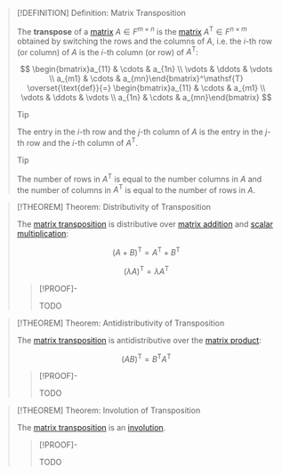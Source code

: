 >[!DEFINITION] Definition: Matrix Transposition
>
>The **transpose** of a [matrix](../Matrix.md) $A \in F^{m\times n}$ is the [matrix](../Matrix.md) $A^\mathsf{T} \in F^{n \times m}$ obtained by switching the rows and the columns of $A$, i.e. the $i$-th row (or column) of $A$ is the $i$-th column (or row) of $A^\mathsf{T}$:
>
>$$
>\begin{bmatrix}a_{11} & \cdots & a_{1n} \\ \vdots & \ddots & \vdots \\ a_{m1} & \cdots & a_{mn}\end{bmatrix}^\mathsf{T} \overset{\text{def}}{=} \begin{bmatrix}a_{11} & \cdots & a_{m1} \\ \vdots & \ddots & \vdots \\ a_{1n} & \cdots & a_{mn}\end{bmatrix}
>$$
>
>>[!TIP]
>>
>>The entry in the $i$-th row and the $j$-th column of $A$ is the entry in the $j$-th row and the $i$-th column of $A^\mathsf{T}$.
>>
>
>>[!TIP]
>>
>>The number of rows in $A^\mathsf{T}$ is equal to the number columns in $A$ and the number of columns in $A^\mathsf{T}$ is equal to the number of rows in $A$.
>>
>

>[!THEOREM] Theorem: Distributivity of Transposition
>
>The [matrix transposition](Matrix%20Transposition.md) is distributive over [matrix addition](Matrix%20Addition.md) and [scalar multiplication](Scalar%20Multiplication.md):
>
>$$
>(A + B)^\mathsf{T} = A^\mathsf{T} + B^\mathsf{T}
>$$
>
>$$
>(\lambda A)^\mathsf{T} = \lambda A^\mathsf{T}
>$$
>
>>[!PROOF]-
>>
>>TODO
>>
>

>[!THEOREM] Theorem: Antidistributivity of Transposition
>
>The [matrix transposition](Matrix%20Transposition.md) is antidistributive over the [matrix product](Matrix%20Product.md):
>
>$$
>(AB)^\mathsf{T} = B^\mathsf{T} A^\mathsf{T}
>$$
>
>>[!PROOF]-
>>
>>TODO
>>
>

>[!THEOREM] Theorem: Involution of Transposition
>
>The [matrix transposition](Matrix%20Transposition.md) is an [involution](../../../../Analysis/Functions/Injections,%20Surjections%20and%20Bijections.md).
>
>>[!PROOF]-
>>
>>TODO
>>
>
